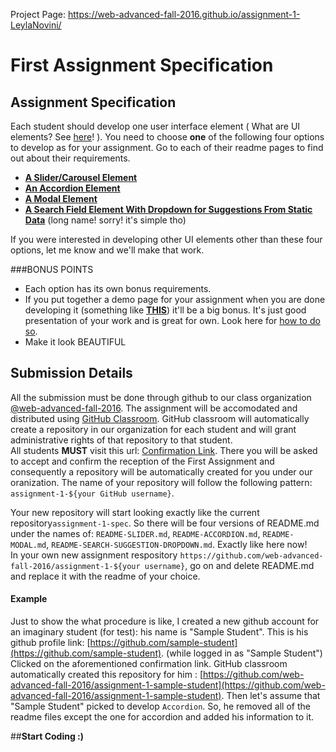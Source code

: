 Project Page: https://web-advanced-fall-2016.github.io/assignment-1-LeylaNovini/

# First Assignment Specification

## Assignment Specification
Each student should develop one user interface element ( What are UI elements? See [here](http://semantic-ui.com/modules/search.html)! ). You need to choose **one** of the following four options to develop as for your assignment. Go to each of their readme pages to find out about their requirements.
* [**A Slider/Carousel Element**](https://github.com/web-advanced-fall-2016/assignment-1-spec/blob/master/README-SLIDER.md)
* [**An Accordion Element**](https://github.com/web-advanced-fall-2016/assignment-1-spec/blob/master/README-ACCORDION.md)
* [**A Modal Element**](https://github.com/web-advanced-fall-2016/assignment-1-spec/blob/master/README-MODAL.md)
* [**A Search Field Element With Dropdown for Suggestions From Static Data**](https://github.com/web-advanced-fall-2016/assignment-1-spec/blob/master/README-SEARCH-SUGGESTION-DROPDOWN.md) (long name! sorry! it's simple tho)
 
If you were interested in developing other UI elements other than these four options, let me know and we'll make that work.

###BONUS POINTS
* Each option has its own bonus requirements.
* If you put together a demo page for your assignment when you are done developing it (something like [**THIS**](https://samantehrani.github.io/simple-carousel/)) it'll be a big bonus. It's just good presentation of your work and is great for own. Look here for [how to do so](https://github.com/web-advanced-fall-2016/class-wiki/wiki/Create-a-GitHub-Project-Page-for-project's-demo).
* Make it look BEAUTIFUL

## Submission Details
All the submission must be done through github to our class organization [@web-advanced-fall-2016](https://github.com/web-advanced-fall-2016). The assignment will be accomodated and distributed using [GitHub Classroom](https://classroom.github.com/). GitHub classroom will automatically create a repository in our organization for each student and will grant administrative rights of that repository to that student.    
All students **MUST** visit this url: [Confirmation Link](https://classroom.github.com/assignment-invitations/2016637b1c5f5a01c2ef6f041bba4bb5). There you will be asked to accept and confirm the reception of the First Assignment and consequently a repository will be automatically created for you under our oranization. The name of your repository will follow the following pattern: `assignment-1-${your GitHub username}`.

Your new repository will start looking exactly like the current repository`assignment-1-spec`. So there will be four versions of README.md under the names of: `README-SLIDER.md`, `README-ACCORDION.md`, `README-MODAL.md`, `README-SEARCH-SUGGESTION-DROPDOWN.md`. Exactly like here now!    
In your own new assignment respository `https://github.com/web-advanced-fall-2016/assignment-1-${your username}`, go on and delete README.md and replace it with the readme of your choice.    

#### Example
Just to show the what procedure is like, I created a new github account for an imaginary student (for test): his name is "Sample Student". This is his github profile link: [https://github.com/sample-student](https://github.com/sample-student). (while logged in as "Sample Student") Clicked on the aforementioned confirmation link. GitHub classroom automatically created this repository for him : [https://github.com/web-advanced-fall-2016/assignment-1-sample-student](https://github.com/web-advanced-fall-2016/assignment-1-sample-student). Then let's assume that "Sample Student" picked to develop `Accordion`. So, he removed all of the readme files except the one for accordion and added his information to it.    
     
     
     
##**Start Coding :)**
